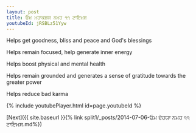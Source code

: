 ```yaml
---
layout: post
title: ਓਮ ਮਹਾਕਸ਼ਯ ਨਮਹ ੧੧ ਟਾਇਮਸ
youtubeId: jRSBLz51Yyw
---
```

 
 
Helps get goodness, bliss and peace and God's blessings
 
Helps remain focused, help generate inner energy 
 
Helps boost physical and mental health 
 
Helps remain grounded and generates a sense of gratitude towards the greater power 
 
Helps reduce bad karma
 
 
 
 


{% include youtubePlayer.html id=page.youtubeId %}
 
[Next]({{ site.baseurl }}{% link  split1/_posts/2014-07-06-ਓਮ ਦੇਹਯਾ ਨਮਹ ੧੧ ਟਾਇਮਸ.md%})
 
